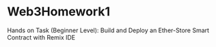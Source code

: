# Web3Homework1
 Hands on Task (Beginner Level): Build and Deploy an Ether-Store Smart Contract with Remix IDE
